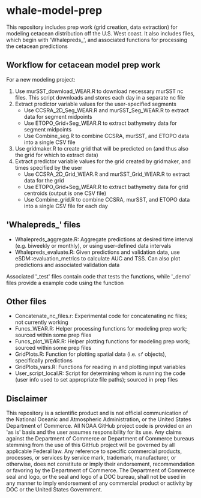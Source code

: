 # whale-model-prep

This repository includes prep work (grid creation, data extraction) for modeling cetacean distribution off the U.S. West coast. It also includes files, which begin with 'Whalepreds_', and associated functions for processing the cetacean predictions

## Workflow for cetacean model prep work

For a new modeling project:

1. Use murSST_download_WEAR.R to download necessary murSST nc files. This script downloads and stores each day in a separate nc file
2. Extract predictor variable values for the user-specified segments
    + Use CCSRA_2D_Seg_WEAR.R and murSST_Seg_WEAR.R to extract data for segment midpoints
    + Use ETOPO_Grid+Seg_WEAR.R to extract bathymetry data for segment midpoints
    + Use Combine_seg.R to combine CCSRA, murSST, and ETOPO data into a single CSV file
3. Use gridmaker.R to create grid that will be predicted on (and thus also the grid for which to extract data)
4. Extract predictor variable values for the grid created by gridmaker, and times specified by the user
    + Use CCSRA_2D_Grid_WEAR.R and murSST_Grid_WEAR.R to extract data for the grid
    + Use ETOPO_Grid+Seg_WEAR.R to extract bathymetry data for grid centroids (output is one CSV file)
    + Use Combine_grid.R to combine CCSRA, murSST, and ETOPO data into a single CSV file for each day

## 'Whalepreds_' files

* Whalepreds_aggregate.R: Aggregate predictions at desired time interval (e.g. biweekly or monthly), or using user-defined data intervals
* Whalepreds_evaluate.R: Given predictions and validation data, use eSDM::evaluation_metrics to calculate AUC and TSS. Can also plot predictions and associated validation data

Associated '_test' files contain code that tests the functions, while '_demo' files provide a example code using the function

## Other files

* Concatenate_nc_files.r: Experimental code for concatenating nc files; not currently working
* Funcs_WEAR.R: Helper processing functions for modeling prep work; sourced within some prep files
* Funcs_plot_WEAR.R: Helper plotting functions for modeling prep work; sourced within some prep files
* GridPlots.R: Function for plotting spatial data (i.e. `sf` objects), specifically predictions
* GridPlots_vars.R: Functions for reading in and plotting input variables
* User_script_local.R: Script for determining whom is running the code (user info used to set appropriate file paths); sourced in prep files

## Disclaimer

This repository is a scientific product and is not official communication of the National Oceanic and Atmospheric Administration, or the United States Department of Commerce. All NOAA GitHub project code is provided on an 'as is' basis and the user assumes responsibility for its use. Any claims against the Department of Commerce or Department of Commerce bureaus stemming from the use of this GitHub project will be governed by all applicable Federal law. Any reference to specific commercial products, processes, or services by service mark, trademark, manufacturer, or otherwise, does not constitute or imply their endorsement, recommendation or favoring by the Department of Commerce. The Department of Commerce seal and logo, or the seal and logo of a DOC bureau, shall not be used in any manner to imply endorsement of any commercial product or activity by DOC or the United States Government.
